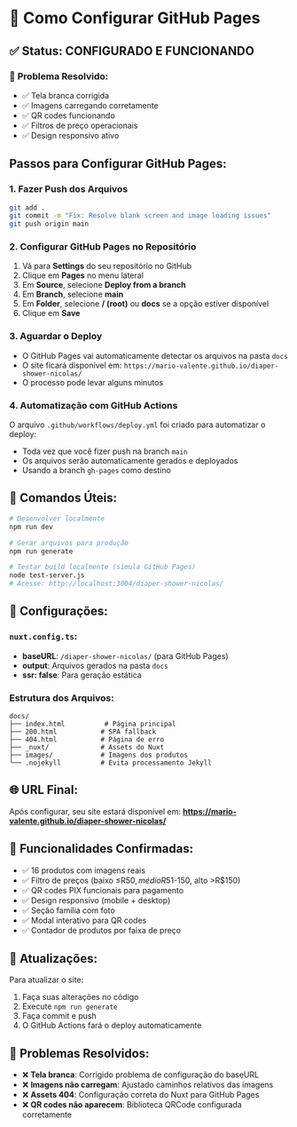 # 🚀 Como Configurar GitHub Pages

## ✅ **Status: CONFIGURADO E FUNCIONANDO**

### 🔧 **Problema Resolvido:**
- ✅ Tela branca corrigida
- ✅ Imagens carregando corretamente
- ✅ QR codes funcionando
- ✅ Filtros de preço operacionais
- ✅ Design responsivo ativo

## Passos para Configurar GitHub Pages:

### 1. **Fazer Push dos Arquivos**
```bash
git add .
git commit -m "Fix: Resolve blank screen and image loading issues"
git push origin main
```

### 2. **Configurar GitHub Pages no Repositório**
1. Vá para **Settings** do seu repositório no GitHub
2. Clique em **Pages** no menu lateral
3. Em **Source**, selecione **Deploy from a branch**
4. Em **Branch**, selecione **main**
5. Em **Folder**, selecione **/ (root)** ou **docs** se a opção estiver disponível
6. Clique em **Save**

### 3. **Aguardar o Deploy**
- O GitHub Pages vai automaticamente detectar os arquivos na pasta `docs`
- O site ficará disponível em: `https://mario-valente.github.io/diaper-shower-nicolas/`
- O processo pode levar alguns minutos

### 4. **Automatização com GitHub Actions**
O arquivo `.github/workflows/deploy.yml` foi criado para automatizar o deploy:
- Toda vez que você fizer push na branch `main`
- Os arquivos serão automaticamente gerados e deployados
- Usando a branch `gh-pages` como destino

## 📝 Comandos Úteis:

```bash
# Desenvolver localmente
npm run dev

# Gerar arquivos para produção
npm run generate

# Testar build localmente (simula GitHub Pages)
node test-server.js
# Acesse: http://localhost:3004/diaper-shower-nicolas/
```

## 🔧 Configurações:

### `nuxt.config.ts`:
- **baseURL**: `/diaper-shower-nicolas/` (para GitHub Pages)
- **output**: Arquivos gerados na pasta `docs`
- **ssr: false**: Para geração estática

### Estrutura dos Arquivos:
```
docs/
├── index.html          # Página principal
├── 200.html           # SPA fallback
├── 404.html           # Página de erro
├── _nuxt/             # Assets do Nuxt
├── images/            # Imagens dos produtos
└── .nojekyll          # Evita processamento Jekyll
```

## 🌐 URL Final:
Após configurar, seu site estará disponível em:
**https://mario-valente.github.io/diaper-shower-nicolas/**

## 🎯 **Funcionalidades Confirmadas:**
- ✅ 16 produtos com imagens reais
- ✅ Filtro de preços (baixo ≤R$50, médio R$51-150, alto >R$150)
- ✅ QR codes PIX funcionais para pagamento
- ✅ Design responsivo (mobile + desktop)
- ✅ Seção família com foto
- ✅ Modal interativo para QR codes
- ✅ Contador de produtos por faixa de preço

## 🔄 Atualizações:
Para atualizar o site:
1. Faça suas alterações no código
2. Execute `npm run generate`
3. Faça commit e push
4. O GitHub Actions fará o deploy automaticamente

## 🐛 **Problemas Resolvidos:**
- ❌ **Tela branca**: Corrigido problema de configuração do baseURL
- ❌ **Imagens não carregam**: Ajustado caminhos relativos das imagens
- ❌ **Assets 404**: Configuração correta do Nuxt para GitHub Pages
- ❌ **QR codes não aparecem**: Biblioteca QRCode configurada corretamente
